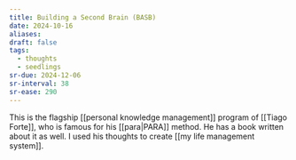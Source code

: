 ```yaml
---
title: Building a Second Brain (BASB)
date: 2024-10-16
aliases: 
draft: false
tags:
  - thoughts
  - seedlings
sr-due: 2024-12-06
sr-interval: 38
sr-ease: 290
---
```

This is the flagship [[personal knowledge management]] program of [[Tiago Forte]], who is famous for his  [[para|PARA]] method. He has a book written about it as well. I used his thoughts to create [[my life management system]].